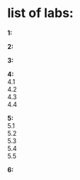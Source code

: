 # list of labs:
**1:**   
  
**2:**    
  
**3:**    
  
**4:**   
4.1  
4.2  
4.3  
4.4   
  
**5:**    
5.1  
5.2  
5.3  
5.4  
5.5  
  
**6:**    
